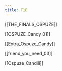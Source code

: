 ```yaml
---
title: T1B
---
```

[[THE_FINALS_OSPUZE]]

[[OSPUZE_Candy_01]]

[[Extra_Ospuze_Candy]]

[[friend_you_need_03]]

[[Ospuze_Candiii]]

